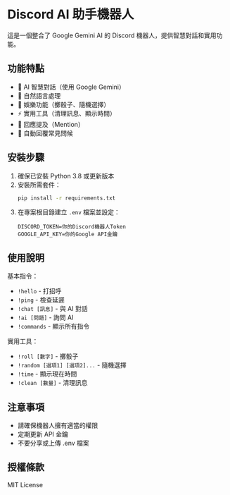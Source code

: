 # Discord AI 助手機器人

這是一個整合了 Google Gemini AI 的 Discord 機器人，提供智慧對話和實用功能。

## 功能特點

- 🤖 AI 智慧對話（使用 Google Gemini）
- 💬 自然語言處理
- 🎲 娛樂功能（擲骰子、隨機選擇）
- ⚡ 實用工具（清理訊息、顯示時間）
- 🔔 回應提及（Mention）
- 📝 自動回覆常見問候

## 安裝步驟

1. 確保已安裝 Python 3.8 或更新版本
2. 安裝所需套件：
   ```bash
   pip install -r requirements.txt
   ```
3. 在專案根目錄建立 `.env` 檔案並設定：
   ```
   DISCORD_TOKEN=你的Discord機器人Token
   GOOGLE_API_KEY=你的Google API金鑰
   ```

## 使用說明

基本指令：
- `!hello` - 打招呼
- `!ping` - 檢查延遲
- `!chat [訊息]` - 與 AI 對話
- `!ai [問題]` - 詢問 AI
- `!commands` - 顯示所有指令

實用工具：
- `!roll [數字]` - 擲骰子
- `!random [選項1] [選項2]...` - 隨機選擇
- `!time` - 顯示現在時間
- `!clean [數量]` - 清理訊息

## 注意事項

- 請確保機器人擁有適當的權限
- 定期更新 API 金鑰
- 不要分享或上傳 .env 檔案

## 授權條款

MIT License
